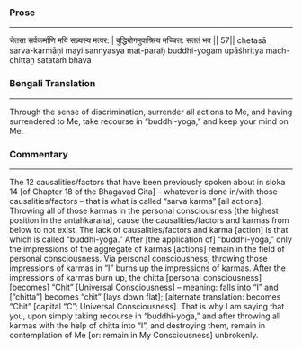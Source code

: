 ### Prose 
 --- 
चेतसा सर्वकर्माणि मयि सन्न्यस्य मत्पर: |
बुद्धियोगमुपाश्रित्य मच्चित्त: सततं भव || 57||
chetasā sarva-karmāṇi mayi sannyasya mat-paraḥ
buddhi-yogam upāśhritya mach-chittaḥ satataṁ bhava

### Bengali Translation 
 --- 
Through the sense of discrimination, surrender all actions to Me, and having surrendered to Me, take recourse in “buddhi-yoga,” and keep your mind on Me.

### Commentary 
 --- 
The 12 causalities/factors that have been previously spoken about in sloka 14 [of Chapter 18 of the Bhagavad Gita] – whatever is done in/with those causalities/factors – that is what is called “sarva karma” [all actions]. Throwing all of those karmas in the personal consciousness [the highest position in the antahkarana], cause the causalities/factors and karmas from below to not exist. The lack of causalities/factors and karma [action] is that which is called “buddhi-yoga.” After [the application of] “buddhi-yoga,” only the impressions of the aggregate of karmas [actions] remain in the field of personal consciousness. Via personal consciousness, throwing those impressions of karmas in “I” burns up the impressions of karmas. After the impressions of karmas burn up, the chitta [personal consciousness] [becomes] “Chit” [Universal Consciousness] – meaning: falls into “I” and [“chitta”] becomes “chit” [lays down flat]; [alternate translation: becomes “Chit” [capital “C”; Universal Consciousness]. That is why I am saying that you, upon simply taking recourse in “buddhi-yoga,” and after throwing all karmas with the help of chitta into “I”, and destroying them, remain in contemplation of Me [or: remain in My Consciousness] unbrokenly.